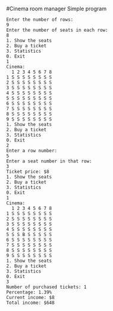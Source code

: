 #Cinema room manager
Simple program

    Enter the number of rows:
    9
    Enter the number of seats in each row:
    8
    1. Show the seats
    2. Buy a ticket
    3. Statistics
    0. Exit
    1
    Cinema:
      1 2 3 4 5 6 7 8
    1 S S S S S S S S
    2 S S S S S S S S
    3 S S S S S S S S
    4 S S S S S S S S
    5 S S S S S S S S
    6 S S S S S S S S
    7 S S S S S S S S
    8 S S S S S S S S
    9 S S S S S S S S
    1. Show the seats
    2. Buy a ticket
    3. Statistics
    0. Exit
    2
    Enter a row number:
    5
    Enter a seat number in that row:
    3
    Ticket price: $8
    1. Show the seats
    2. Buy a ticket
    3. Statistics
    0. Exit
    1
    Cinema:
      1 2 3 4 5 6 7 8
    1 S S S S S S S S
    2 S S S S S S S S
    3 S S S S S S S S
    4 S S S S S S S S
    5 S S B S S S S S
    6 S S S S S S S S
    7 S S S S S S S S
    8 S S S S S S S S
    9 S S S S S S S S
    1. Show the seats
    2. Buy a ticket
    3. Statistics
    0. Exit
    3
    Number of purchased tickets: 1
    Percentage: 1.39%
    Current income: $8
    Total income: $648
